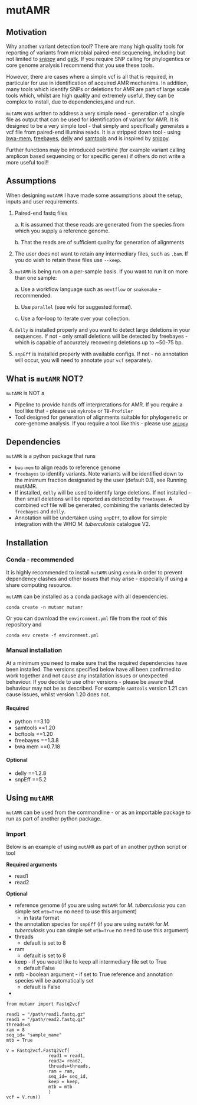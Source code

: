 # mutAMR

## Motivation

Why another variant detection tool? There are many high quality tools for reporting of variants from microbial paired-end sequencing, including but not limited to [snippy](https://github.com/tseemann/snippy) and [gatk](https://gatk.broadinstitute.org/hc/en-us). If you require SNP calling for phylogentics or core genome analysis I recommend that you use these tools. 

However, there are cases where a simple vcf is all that is required, in particular for use in identification of acquired AMR mechanims. In addition, many tools which identify SNPs or deletions for AMR are part of large scale tools which, whilst are high quality and extremely useful, they can be complex to install, due to dependencies,and and run.

`mutAMR` was written to address a very simple need - generation of a single file as output that can be used for identification of variant for AMR. It is designed to be a very simple tool - that simply and specifically generates a vcf file from paired-end illumina reads. It is a stripped down tool - using [bwa-mem](https://github.com/lh3/bwa), [freebayes](https://github.com/freebayes/freebayes), [delly](https://github.com/dellytools/delly) and [samtools](http://www.htslib.org/) and is inspired by [snippy](https://github.com/tseemann/snippy).

Further functions may be introduced overtime (for example variant calling amplicon based sequencing or for specific genes) if others do not write a more useful tool!!

## Assumptions

When designing `mutAMR` I have made some assumptions about the setup, inputs and user requirements.

1. Paired-end fastq files
    
    a. It is assumed that these reads are generated from the species from which you supply a reference genome.

    b. That the reads are of sufficient quality for generation of alignments

2. The user does not want to retain any intermediary files, such as `.bam`. If you do wish to retain these files use `--keep`.

3. `mutAMR` is being run on a per-sample basis. If you want to run it on more than one sample:

    a. Use a workflow language such as `nextflow` or `snakemake` - recommended.

    b. Use `parallel` (see wiki for suggested format).

    c. Use a for-loop to iterate over your collection.

3. `delly` is installed properly and you want to detect large deletions in your sequences. If not - only small deletions will be detected by freebayes - which is capable of accurately recovering deletions up to ~50-75 bp.

4. `snpEff` is installed properly with available configs. If not - no annotation will occur, you will need to annotate your `vcf` separately.


## What is `mutAMR` NOT?

`mutAMR` is NOT a

* Pipeline to provide hands off interpretations for AMR. If you require a tool like that - please use `mykrobe` or `TB-Profiler`
* Tool designed for generation of alignments suitable for phylogenetic or core-genome analysis. If you require a tool like this - please use [`snippy`](https://github.com/tseemann/snippy) 

## Dependencies

`mutAMR` is a python package that runs

* `bwa-mem` to align reads to reference genome
* `freebayes` to identify variants. Note variants will be identified down to the minimum fraction designated by the user (default 0.1), see Running mutAMR.
* If installed, `delly` will be used to identify large deletions. If not installed - then small deletions will be reported as detected by `freebayes`. A combined vcf file will be generated, combining the variants detected by `freebayes` and `delly`.
* Annotation will be undertaken using `snpEff`, to allow for simple integration with the WHO _M. tuberculosis_ catalogue V2.

## Installation

### Conda - recommended

It is highly recommended to install `mutAMR` using `conda` in order to prevent dependency clashes and other issues that may arise - especially if using a share computing resource.

`mutAMR` can be installed as a conda package with all dependencies.

```
conda create -n mutamr mutamr
```

Or you can download the `environment.yml` file from the root of this repository and 

```
conda env create -f environment.yml
```

### Manual installation

At a minimum you need to make sure that the required dependencies have been installed. The versions specified below have all been confirmed to work together and not cause any installation issues or unexpected behaviour. If you decide to use other versions - please be aware that behaviour may not be as described. For example `samtools` version 1.21 can cause issues, whilst version 1.20 does not.

#### Required

* python ==3.10
* samtools ==1.20 
* bcftools ==1.20
* freebayes ==1.3.8
* bwa mem ==0.7.18

#### Optional
* delly ==1.2.8
* snpEff ==5.2

## Using `mutAMR`

`mutAMR` can be used from the commandline - or as an importable package to run as part of another python package.

### Import

Below is an example of using `mutAMR` as part of an another python script or tool

**Required arguments**

* read1
* read2

**Optional**

* reference genome (if you are using `mutAMR` for _M. tuberculosis_ you can simple set `mtb=True` no need to use this argument)
    * in fasta format
* the annotation species for `snpEff`  (if you are using `mutAMR` for _M. tuberculosis_ you can simple set `mtb=True` no need to use this argument)
* threads
    * default is set to 8
* ram
    * default is set to 8
* keep - if you would like to keep all intermediary file set to True
    * default False
* mtb - boolean argument - if set to True reference and annotation species will be automatically set
    * default is False
* 
```
from mutamr import Fastq2vcf

read1 = "/path/read1.fastq.gz"
read1 = "/path/read2.fastq.gz"
threads=8
ram = 8
seq_id= "sample_name"
mtb = True

V = Fastq2vcf.Fastq2Vcf(
                read1 = read1,
                read2= read2,
                threads=threads,
                ram = ram,
                seq_id= seq_id,
                keep = keep,
                mtb = mtb
                )
vcf = V.run()
```
